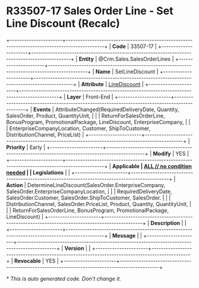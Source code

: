 ﻿---
erp.type: front-end-business-rule
erp.entity: Crm.Sales.SalesOrderLines
---

# R33507-17 Sales Order Line - Set Line Discount (Recalc)
+----------------------+----------------------------------------------------------------------------------------------+
| **Code**             | 33507-17                                                                                     |
+----------------------+----------------------------------------------------------------------------------------------+
| **Entity**           | @Crm.Sales.SalesOrderLines                                                                   |
+----------------------+----------------------------------------------------------------------------------------------+
| **Name**             | SetLineDiscount                                                                              |
+----------------------+----------------------------------------------------------------------------------------------+
| **Attribute**        | [LineDiscount](../entities/Crm.Sales.SalesOrderLines.md#linediscount)                        |
+----------------------+----------------------------------------------------------------------------------------------+
| **Layer**            | Front-End                                                                                    |
+----------------------+----------------------------------------------------------------------------------------------+
| **Events**           | AttributeChanged(RequiredDeliveryDate, Quantity, SalesOrder, Product, QuantityUnit,          |
|                      | ReturnForSalesOrderLine, BonusProgram, PromotionalPackage, LineDiscount, EnterpriseCompany,  |
|                      | EnterpriseCompanyLocation, Customer, ShipToCustomer, DistributionChannel, PriceList)         |
+----------------------+----------------------------------------------------------------------------------------------+
| **Priority**         | Early                                                                                        |
+----------------------+----------------------------------------------------------------------------------------------+
| **Modify**           | YES                                                                                          |
+----------------------+----------------------------------------------------------------------------------------------+
| **Applicable         | [ALL // no condition needed](xref:applicable-legislations)                                   |
| Legislations**       |                                                                                              |
+----------------------+----------------------------------------------------------------------------------------------+
| **Action**           | DetermineLineDiscount(SalesOrder.EnterpriseCompany, SalesOrder.EnterpriseCompanyLocation,    |
|                      | RequiredDeliveryDate, SalesOrder.Customer, SalesOrder.ShipToCustomer, SalesOrder.            |
|                      | DistributionChannel, SalesOrder.PriceList, Product, Quantity, QuantityUnit,                  |
|                      | ReturnForSalesOrderLine, BonusProgram, PromotionalPackage, LineDiscount)                     |
+----------------------+----------------------------------------------------------------------------------------------+
| **Description**      |                                                                                              |
+----------------------+----------------------------------------------------------------------------------------------+
| **Message**          |                                                                                              |
+----------------------+----------------------------------------------------------------------------------------------+
| **Version**          |                                                                                              |
+----------------------+----------------------------------------------------------------------------------------------+
| **Revocable**        | YES                                                                                          |
+----------------------+----------------------------------------------------------------------------------------------+

*\* This is auto generated code. Don't change it.*
